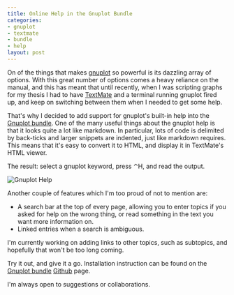 ```yaml
--- 
title: Online Help in the Gnuplot Bundle
categories: 
- gnuplot
- textmate
- bundle
- help
layout: post
---
```

On of the things that makes [gnuplot](http://www.gnuplot.info/ "gnuplot homepage") so powerful is its dazzling array of options. With this great number of options comes a heavy reliance on the manual, and this has meant that until recently, when I was scripting graphs for my thesis I had to have [TextMate](http://macromates.com/ "TextMate — The Missing Editor for Mac OS X") and a terminal running gnuplot fired up, and keep on switching between them when I needed to get some help.

That's why I decided to add support for gnuplot's built-in help into the [Gnuplot bundle](https://github.com/mattfoster/gnuplot-tmbundle/). One of the many useful things about the gnuplot help is that it looks quite a lot like markdown. In particular, lots of code is delimited by back-ticks and larger snippets are indented, just like markdown requires. This means that it's easy to convert it to HTML, and display it in TextMate's HTML viewer.

The result: select a gnuplot keyword, press ⌃H, and read the output.

![Gnuplot Help](http://files.hackerific.net/2008-05-30_gnuplot_help.jpg)

Another couple of features which I'm too proud of not to mention are:

  * A search bar at the top of every page, allowing you to enter topics if you asked for help on the wrong thing, or read something in the text you want more information on.
  * Linked entries when a search is ambiguous.

I'm currently working on adding links to other topics, such as subtopics, and hopefully that won't be too long coming.

Try it out, and give it a go. Installation instruction can be found on the [Gnuplot bundle](https://github.com/mattfoster/gnuplot-tmbundle/) [Github](http://github.com/ "Secure Git hosting and collaborative development &mdash; GitHub") page.

I'm always open to suggestions or collaborations.
